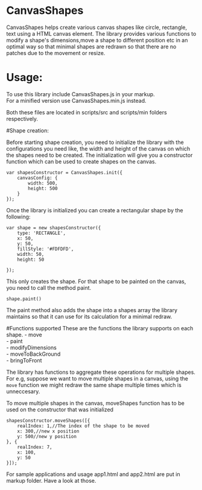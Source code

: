 CanvasShapes
============
CanvasShapes helps create various canvas shapes like circle, rectangle, text using a HTML canvas element. The library provides various functions to modify a shape's dimensions,move a shape to different position etc in an optimal way so that minimal shapes are redrawn so that there are no patches due to the movement or resize.

Usage:
=====

To use this library include CanvasShapes.js in your markup.<br/>
For a minified version use CanvasShapes.min.js instead.<br/>

Both these files are located in scripts/src and scripts/min folders respectively.<br/>

#Shape creation:

Before starting shape creation, you need to initialize the library with the configurations you need like, the width and height of the canvas on which the shapes need to be created. The initialization will give you a constructor function which can be used to create shapes on the canvas.

    var shapesConstructor = CanvasShapes.init({
        canvasConfig: {
            width: 500,
            height: 500
        }
    });

Once the library is initialized you can create a rectangular shape by the following:<br/>

    var shape = new shapesConstructor({
        type: 'RECTANGLE',
        x: 50,
        y: 50,
        fillStyle: '#FDFDFD',
        width: 50,
        height: 50

    });

This only creates the shape. For that shape to be painted on the canvas, you need to call the method paint.

    shape.paint()

The paint method also adds the shape into a shapes array the library maintains so that it can use for its calculation for a minimal redraw.

#Functions supported
These are the functions the library supports on each shape.
    -   move<br/>
    -   paint<br/>
    -   modifyDimensions<br/>
    -   moveToBackGround<br/>
    -   bringToFront

The library has functions to aggregate these operations for multiple shapes.
For e.g, suppose we want to move multiple shapes in a canvas, using the `move` function we might redraw the same shape multiple times which is unneccesary.

To move multiple shapes in the canvas, moveShapes function has to be used on the constructor that was initialized

    shapesConstructor.moveShapes([{
        realIndex: 1,//The index of the shape to be moved
        x: 300,//new x position
        y: 500//new y position
    }, {
        realIndex: 7,
        x: 100,
        y: 50
    }]);


For sample applications and usage app1.html and app2.html are put in markup folder. Have a look at those.